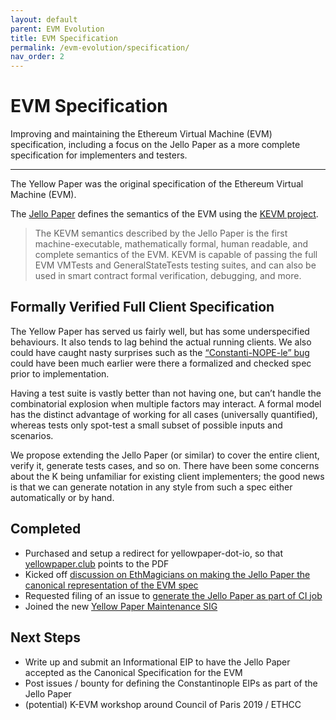 ```yaml
---
layout: default
parent: EVM Evolution
title: EVM Specification
permalink: /evm-evolution/specification/
nav_order: 2
---
```


# EVM Specification

Improving and maintaining the Ethereum Virtual Machine (EVM) specification, including a focus on the Jello Paper as a more complete specification for implementers and testers.

---

The Yellow Paper was the original specification of the Ethereum Virtual Machine (EVM).

The [Jello Paper](https://jellopaper.org/) defines the semantics of the EVM using the [KEVM project](https://github.com/kframework/evm-semantics).

> The KEVM semantics described by the Jello Paper is the first machine-executable, mathematically formal, human readable, and complete semantics of the EVM. KEVM is capable of passing the full EVM VMTests and GeneralStateTests testing suites, and can also be used in smart contract formal verification, debugging, and more.

## Formally Verified Full Client Specification

The Yellow Paper has served us fairly well, but has some underspecified behaviours. It also tends to lag behind the actual running clients. We also could have caught nasty surprises such as the [“Constanti-NOPE-le” bug](https://www.coindesk.com/ethereums-constantinople-upgrade-faces-delay-due-to-security-vulnerability) could have been much earlier were there a formalized and checked spec prior to implementation.

Having a test suite is vastly better than not having one, but can’t handle the combinatorial explosion when multiple factors may interact. A formal model has the distinct advantage of working for all cases (universally quantified), whereas tests only spot-test a small subset of possible inputs and scenarios.

We propose extending the Jello Paper (or similar) to cover the entire client, verify it, generate tests cases, and so on. There have been some concerns about the K being unfamiliar for existing client implementers; the good news is that we can generate notation in any style from such a spec either automatically or by hand.

## Completed

* Purchased and setup a redirect for yellowpaper-dot-io, so that [yellowpaper.club](http://yellowpaper.club) points to the PDF
* Kicked off [discussion on EthMagicians on making the Jello Paper the canonical representation of the EVM spec](https://ethereum-magicians.org/t/jello-paper-as-canonical-evm-spec/2389)
* Requested filing of an issue to [generate the Jello Paper as part of CI job](https://github.com/kframework/evm-semantics/issues/293)
* Joined the new [Yellow Paper Maintenance SIG](https://hackmd.io/uIW3cqMrR6uOyKutQ-BwiQ#)

## Next Steps

* Write up and submit an Informational EIP to have the Jello Paper accepted as the Canonical Specification for the EVM
* Post issues / bounty for defining the Constantinople EIPs as part of the Jello Paper
* (potential) K-EVM workshop around Council of Paris 2019 / ETHCC
